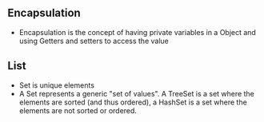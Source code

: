 ## Encapsulation 

- Encapsulation is the concept of having private variables in a Object and using Getters 
  and setters to access the value
  
## List 

  - Set is unique elements 
  - A Set represents a generic "set of values". A TreeSet is a set where the elements are sorted (and thus ordered), a HashSet is a set where the elements are not sorted or ordered.

